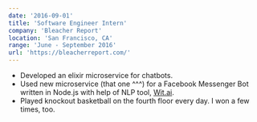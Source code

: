 ```yaml
---
date: '2016-09-01'
title: 'Software Engineer Intern'
company: 'Bleacher Report'
location: 'San Francisco, CA'
range: 'June - September 2016'
url: 'https://bleacherreport.com/'
---
```


- Developed an elixir microservice for chatbots.
- Used new microservice (that one ^^^) for a Facebook Messenger Bot written in Node.js with help of NLP tool, [Wit.ai](https://wit.ai).
- Played knockout basketball on the fourth floor every day. I won a few times, too.

